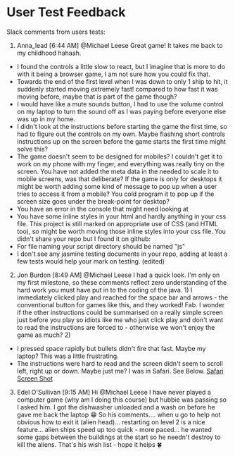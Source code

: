 # User Test Feedback #

Slack comments from users tests:
1.	Anna_lead [6:44 AM]
@Michael Leese Great game! It takes me back to my childhood hahaah.
- I found the controls a little slow to react, but I imagine that is more to do with it being a browser game, I am not sure how you could fix that.
- Towards the end of the first level when I was down to only 1 ship to hit, it suddenly started moving extremely fast! compared to how fast it was moving before, maybe that is part of the game though?
- I would have like a mute sounds button, I had to use the volume control on my laptop to turn the sound off as I was paying before everyone else was up in my home.
- I didn't look at the instructions before starting the game the first time, so had to figure out the controls on my own. Maybe flashing short controls instructions up on the screen before the game starts the first time might solve this?
- The game doesn't seem to be designed for mobiles? I couldn't get it to work on my phone with my finger, and everything was really tiny on the screen. You have not added the meta data in the <head> needed to scale it to mobile screens, was that deliberate? If the game is only for desktops it might be worth adding some kind of message to pop up when a user tries to access it from a mobile? You cold program it to pop up if the screen size goes under the break-point for desktop?
- You have an error in the console that might need looking at
- You have some inline styles in your html and hardly anything in your css file. This project is still marked on appropriate use of CSS (and HTML too), so might be worth moving those inline styles into your css file.
You didn't share your repo but I found it on github:
- For file naming your script directory should be named "js"
- I don't see any jasmine testing documents in your repo, adding at least a few tests would help your mark on testing. (edited) 
2.	Jon Burdon [8:49 AM]
@Michael Leese I had a quick look. I'm only on my first milestone, so these comments reflect zero understanding of the hard work you must have put in to the coding of the java. 1) I immediately clicked play and reached for the space bar and arrows - the conventional button for games like this, and they worked! Fab. I wonder if the other instructions could be summarised on a really simple screen just before you play so idiots like me who just click play and don't want to read the instructions are forced to - otherwise we won't enjoy the game as much? 2)
- I pressed space rapidly but bullets didn't fire that fast. Maybe my laptop? This was a little frustrating.
- The instructions were hard to read and the screen didn't seem to scroll left, right up or down. Maybe just me? I was in Safari. See Below.
[Safari Screen Shot](../../assets/images/screenShots/userfeedbackscreenshot.png)

3.	Edel O'Sullivan [9:15 AM]
Hi @Michael Leese I have never played a computer game (why am I doing this course) but hubbie was passing so I asked him. I got the dishwasher unloaded and a wash on before he gave me back the laptop :grin: So his comments.... when u go to help not obvious how to exit it (alien head)... restarting on level 2 is a nice feature... alien ships speed up too quick - more paced... he wanted some gaps between the buildings at the start so he needn't destroy to kill the aliens. That's his wish list - hope it helps :four_leaf_clover: 
